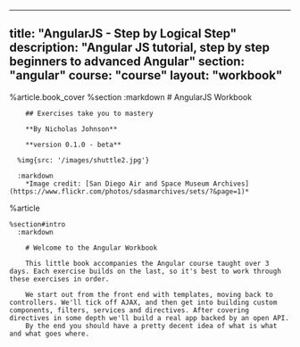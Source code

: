 ---
  title: "AngularJS - Step by Logical Step"
  description: "Angular JS tutorial, step by step beginners to advanced Angular"
  section: "angular"
  course: "course"
  layout: "workbook"
  ---
  
  %article.book_cover
    %section
      :markdown
        # AngularJS Workbook
  
        ## Exercises take you to mastery
  
        **By Nicholas Johnson**
  
        **version 0.1.0 - beta**
  
      %img{src: '/images/shuttle2.jpg'}
  
      :markdown
        *Image credit: [San Diego Air and Space Museum Archives](https://www.flickr.com/photos/sdasmarchives/sets/?&page=1)*
  
  %article
  
    %section#intro
      :markdown
  
        # Welcome to the Angular Workbook
  
        This little book accompanies the Angular course taught over 3 days. Each exercise builds on the last, so it's best to work through these exercises in order.
  
        We start out from the front end with templates, moving back to controllers. We'll tick off AJAX, and then get into building custom components, filters, services and directives. After covering directives in some depth we'll build a real app backed by an open API.
        By the end you should have a pretty decent idea of what is what and what goes where.
  
